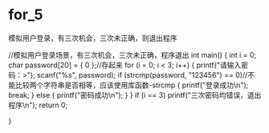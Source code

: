 # for_5
模拟用户登录，有三次机会，三次未正确，则退出程序



//模拟用户登录场景，有三次机会，三次未正确，程序退出
int main()
{
	int i = 0;
	char password[20] = { 0 };//存起来
	for (i = 0; i < 3; i++)
	{
		printf("请输入密码：>");
		scanf("%s", password);
		if (strcmp(password, "123456") == 0)//不能比较两个字符串是否相等，应该使用库函数-strcmp
		{
			printf("登录成功\n");
			break;
		}
		else
		{
			printf("密码成功\n");
		}
	}
	if (i == 3)
		printf("三次密码均错误，退出程序\n");
	return 0;

}
